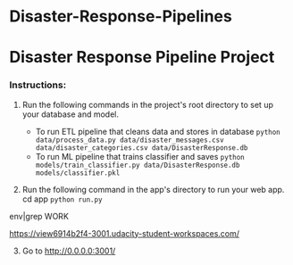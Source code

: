 # Disaster-Response-Pipelines

# Disaster Response Pipeline Project

### Instructions:
1. Run the following commands in the project's root directory to set up your database and model.

    - To run ETL pipeline that cleans data and stores in database
        `python data/process_data.py data/disaster_messages.csv data/disaster_categories.csv data/DisasterResponse.db`
    - To run ML pipeline that trains classifier and saves
        `python models/train_classifier.py data/DisasterResponse.db models/classifier.pkl`

2. Run the following command in the app's directory to run your web app.
   cd app 
   `python run.py`
   
env|grep WORK 

https://view6914b2f4-3001.udacity-student-workspaces.com/ 

3. Go to http://0.0.0.0:3001/
